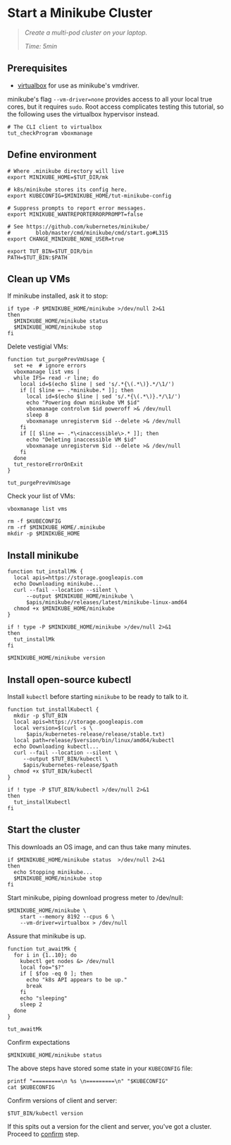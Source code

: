 # Start a Minikube Cluster

> _Create a multi-pod cluster on your laptop._
>
> _Time: 5min_

## Prerequisites

[virtualbox]: https://www.virtualbox.org/

* [virtualbox] for use as minikube's vmdriver.

minikube's flag `--vm-driver=none` provides access to
all your local true cores, but it requires `sudo`.
Root access complicates testing this tutorial, so the
following uses the virtualbox hypervisor instead.


<!-- @checkPrerequisites @test -->
```
# The CLI client to virtualbox
tut_checkProgram vboxmanage
```

## Define environment

<!-- @env @test -->
```
# Where .minikube directory will live
export MINIKUBE_HOME=$TUT_DIR/mk

# k8s/minikube stores its config here.
export KUBECONFIG=$MINIKUBE_HOME/tut-minikube-config

# Suppress prompts to report error messages.
export MINIKUBE_WANTREPORTERRORPROMPT=false

# See https://github.com/kubernetes/minikube/
#        blob/master/cmd/minikube/cmd/start.go#L315
export CHANGE_MINIKUBE_NONE_USER=true

export TUT_BIN=$TUT_DIR/bin
PATH=$TUT_BIN:$PATH
```

## Clean up VMs

If minikube installed, ask it to stop:
<!-- @stopPrevMk @test -->
```
if type -P $MINIKUBE_HOME/minikube >/dev/null 2>&1
then
  $MINIKUBE_HOME/minikube status
  $MINIKUBE_HOME/minikube stop
fi
```

Delete vestigial VMs:
<!-- @funcToPurgePrevMk @env @test -->
```
function tut_purgePrevVmUsage {
  set +e  # ignore errors
  vboxmanage list vms |
  while IFS= read -r line; do
    local id=$(echo $line | sed 's/.*{\(.*\)}.*/\1/')
    if [[ $line =~ .*minikube.* ]]; then
      local id=$(echo $line | sed 's/.*{\(.*\)}.*/\1/')
      echo "Powering down minikube VM $id"
      vboxmanage controlvm $id poweroff >& /dev/null
      sleep 8
      vboxmanage unregistervm $id --delete >& /dev/null
    fi
    if [[ $line =~ .*\<inaccessible\>.* ]]; then
      echo "Deleting inaccessible VM $id"
      vboxmanage unregistervm $id --delete >& /dev/null
    fi
  done
  tut_restoreErrorOnExit
}
```

<!-- @doPurgePrevMk @test -->
```
tut_purgePrevVmUsage
```

Check your list of VMs:

<!-- @listVms @test -->
```
vboxmanage list vms
```

<!-- @removeOldMkState @test -->
```
rm -f $KUBECONFIG
rm -rf $MINIKUBE_HOME/.minikube
mkdir -p $MINIKUBE_HOME
```

## Install minikube

<!-- @funcInstallMk @env @test -->
```
function tut_installMk {
  local apis=https://storage.googleapis.com
  echo Downloading minikube...
  curl --fail --location --silent \
      --output $MINIKUBE_HOME/minikube \
      $apis/minikube/releases/latest/minikube-linux-amd64
  chmod +x $MINIKUBE_HOME/minikube
}
```

<!-- @installMk @test -->
```
if ! type -P $MINIKUBE_HOME/minikube >/dev/null 2>&1
then
  tut_installMk
fi
```

<!-- @confirmVersion @test -->
```
$MINIKUBE_HOME/minikube version
```

## Install open-source kubectl

Install `kubectl` before starting `minikube` to be
ready to talk to it.

<!-- @downloadKubectl @env @test -->
```
function tut_installKubectl {
  mkdir -p $TUT_BIN
  local apis=https://storage.googleapis.com
  local version=$(curl -s \
      $apis/kubernetes-release/release/stable.txt)
  local path=release/$version/bin/linux/amd64/kubectl
  echo Downloading kubectl...
  curl --fail --location --silent \
     --output $TUT_BIN/kubectl \
     $apis/kubernetes-release/$path
  chmod +x $TUT_BIN/kubectl
}
```

<!-- @funcInstallKubectl @test -->
```
if ! type -P $TUT_BIN/kubectl >/dev/null 2>&1
then
  tut_installKubectl
fi
```


## Start the cluster

This downloads an OS image, and can thus take many
minutes.

<!-- @stopMkCluster @test -->
```
if $MINIKUBE_HOME/minikube status  >/dev/null 2>&1
then
  echo Stopping minikube...
  $MINIKUBE_HOME/minikube stop
fi
```

Start minikube, piping download progress meter to /dev/null:
<!-- @startMkCluster @test -->
```
$MINIKUBE_HOME/minikube \
    start --memory 8192 --cpus 6 \
    --vm-driver=virtualbox > /dev/null
```

Assure that minikube is up.

<!-- @funcToWaitForIt @env @test -->
```
function tut_awaitMk {
  for i in {1..10}; do
    kubectl get nodes &> /dev/null
    local foo="$?"
    if [ $foo -eq 0 ]; then
      echo "k8s API appears to be up."
      break
    fi
    echo "sleeping"
    sleep 2
  done
}
```

<!-- @waitForIt @test -->
```
tut_awaitMk
```

Confirm expectations

<!-- @confirmUp @test @sleep-->
```
$MINIKUBE_HOME/minikube status
```

The above steps have stored some state
in your `KUBECONFIG` file:

<!-- @catKubeConfig @test -->
```
printf "=========\n %s \n=========\n" "$KUBECONFIG"
cat $KUBECONFIG
```

Confirm versions of client and server:

<!-- @kubectlVersion @test -->
```
$TUT_BIN/kubectl version
```

If this spits out a version for the client and server,
you've got a cluster.  Proceed to
[confirm](/startCluster/confirm) step.
